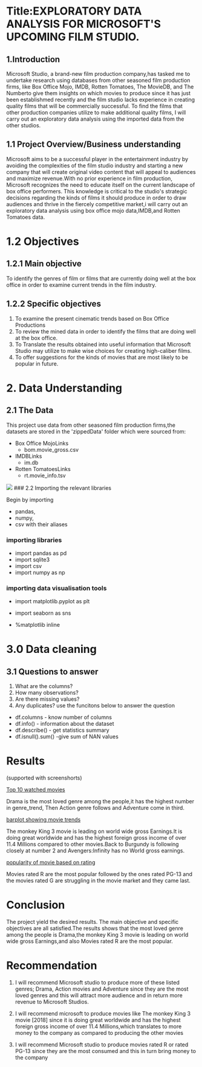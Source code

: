 # Title:EXPLORATORY DATA ANALYSIS FOR MICROSOFT'S UPCOMING FILM STUDIO.

## 1.Introduction
Microsoft Studio, a brand-new film production company,has tasked me to undertake research using databases from other seasoned film production firms, like Box Office Mojo, IMDB, Rotten Tomatoes, The MovieDB, and The Numberto give them insights on which movies to produce since it has just been  establishmed recently and the film studio lacks experience in creating quality films that will be commercially successful. To find the films that other production companies utilize to make additional quality films, I will carry out an exploratory data analysis using the imported data from the other studios.


## 1.1 Project Overview/Business understanding
Microsoft aims to be a successful player in the entertainment industry by avoiding the complexities of the film studio industry and starting a new company that will create original video content that will appeal to audiences and maximize revenue.With no prior experience in film production, Microsoft recognizes the need to educate itself on the current landscape of box office performers. This knowledge is critical to the studio's strategic decisions regarding the kinds of films it should produce in order to draw audiences and thrive in the fiercely competitive market,i will carry out an exploratory data analysis using box office mojo data,IMDB,and Rotten Tomatoes data.

# 1.2 Objectives

## 1.2.1 Main objective
To identify the genres of film or films that are currently doing well at the box office in order to examine current trends in the film industry.

## 1.2.2 Specific objectives
1. To examine the present cinematic trends based on Box Office Productions
2. To review the mined data  in order to identify the films that are doing well at the box office.
3. To Translate the results obtained into useful information that Microsoft Studio may utilize to make wise choices for creating high-caliber films.
4. To offer suggestions for the kinds of movies that are most likely to be popular  in future.

# 2. Data Understanding

## 2.1 The Data

This project use data from other seasoned film production firms,the datasets are stored in the 'zippedData' folder which were sourced from:

- Box Office MojoLinks
    - bom.movie_gross.csv
- IMDBLinks
    - im.db
- Rotten TomatoesLinks
    - rt.movie_info.tsv
<img src= "movie_data_erd.jpeg">
### 2.2 Importing the relevant libraries

Begin by importing 
+ pandas, 
+ numpy, 
+ csv
with their aliases
### importing libraries
* import pandas as pd 
* import sqlite3
* import csv
* import numpy as np
### importing data visualisation tools
* import matplotlib.pyplot as plt 
* import seaborn as sns

* %matplotlib inline

# 3.0 Data cleaning
## 3.1 Questions to answer
1. What are the columns?
2. How many observations?
3. Are there missing values?
4. Any duplicates?
use the funcitons below to answer the question
* df.columns - know number of columns
* df.info() - information about the dataset
* df.describe() - get statistics summary
* df.isnull().sum() -give sum of NAN values

# Results
(supported with screenshorts)


 [Top 10 watched movies](https://imgur.com/a/vhd9YZR)

Drama is the most loved genre among the people,it has the highest number in genre_trend, Then Action genre follows and Adventure come in third.

 [barplot showing movie trends](https://imgur.com/a/MZSYcca)
 
The monkey King 3 movie is  leading on world wide gross Earnings.It is doing great worldwide and has the highest foreign gross income of over 11.4 Millions compared to other movies.Back to Burgundy is  following closely at number 2 and Avengers:Infinity has no World gross earnings.

 [popularity of movie based on rating](https://imgur.com/a/qfpmBsx)

Movies rated R are the most popular followed by the ones rated PG-13 and the movies rated G are struggling in the movie market and they came last.

# Conclusion
The project yield the desired results. The main objective and specific objectives are all satisfied.The results shows that the most loved genre among the people is Drama,the monkey King 3 movie is leading on world wide gross Earnings,and also Movies rated R are the most popular.


# Recommendation
1. I will recommend Microsoft studio to produce more of these listed genres; Drama, Action movies and Adventure since they are the most loved genres and this will attract more audience and in return more revenue to Microsoft Studios.

2. I will recommend microsoft to produce movies like The monkey King 3 movie [2018] since it is doing great worldwide and has the highest foreign gross income of over 11.4 Millions,which translates to more money to the company as compared to producing the other movies

3. I will recommend Microsoft studio to produce movies rated R or rated PG-13 since they are the most consumed and this in turn bring money to the company




